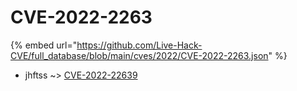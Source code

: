 # CVE-2022-2263
{% embed url="https://github.com/Live-Hack-CVE/full_database/blob/main/cves/2022/CVE-2022-2263.json" %}

* jhftss ~> [CVE-2022-22639](https://www.alice-snow.ru/2022/database/cve-2022-2263/cve-2022-22639-jhftss)